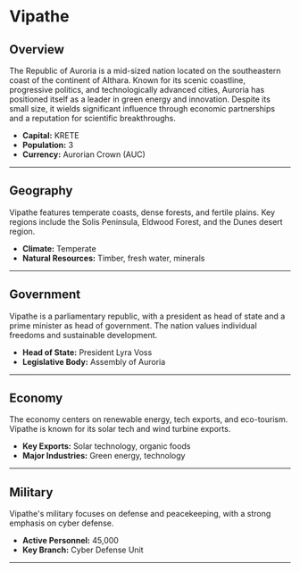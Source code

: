 # Vipathe

## Overview
The Republic of Auroria is a mid-sized nation located on the southeastern coast of the continent of Althara. Known for its scenic coastline, progressive politics, and technologically advanced cities, Auroria has positioned itself as a leader in green energy and innovation. Despite its small size, it wields significant influence through economic partnerships and a reputation for scientific breakthroughs.

- **Capital:** KRETE
- **Population:** 3
- **Currency:** Aurorian Crown (AUC)

---

## Geography
Vipathe features temperate coasts, dense forests, and fertile plains. Key regions include the Solis Peninsula, Eldwood Forest, and the Dunes desert region.

- **Climate:** Temperate
- **Natural Resources:** Timber, fresh water, minerals

---

## Government
Vipathe is a parliamentary republic, with a president as head of state and a prime minister as head of government. The nation values individual freedoms and sustainable development.

- **Head of State:** President Lyra Voss
- **Legislative Body:** Assembly of Auroria

---

## Economy
The economy centers on renewable energy, tech exports, and eco-tourism. Vipathe is known for its solar tech and wind turbine exports.

- **Key Exports:** Solar technology, organic foods
- **Major Industries:** Green energy, technology

---

## Military
Vipathe's military focuses on defense and peacekeeping, with a strong emphasis on cyber defense.

- **Active Personnel:** 45,000
- **Key Branch:** Cyber Defense Unit

---

